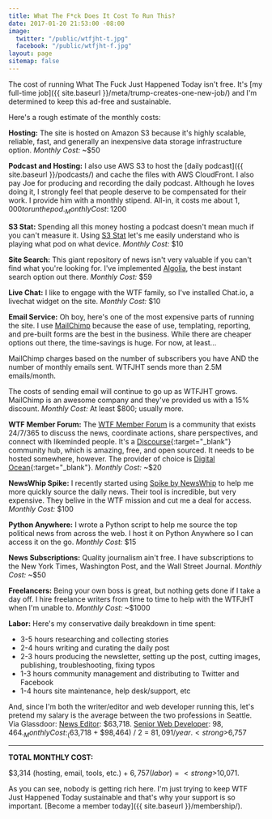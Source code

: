 ```yaml
---
title: What The F*ck Does It Cost To Run This?
date: 2017-01-20 21:53:00 -08:00
image:
  twitter: "/public/wtfjht-t.jpg"
  facebook: "/public/wtfjht-f.jpg"
layout: page
sitemap: false
---
```


The cost of running What The Fuck Just Happened Today isn't free. It's [my full-time job]({{ site.baseurl }}/meta/trump-creates-one-new-job/) and I'm determined to keep this ad-free and sustainable. 

Here's a rough estimate of the monthly costs:

**Hosting:**
The site is hosted on Amazon S3 because it's highly scalable, reliable, fast, and generally an inexpensive data storage infrastructure option. _Monthly Cost:_ ~$50

**Podcast and Hosting:**
I also use AWS S3 to host the [daily podcast]({{ site.baseurl }}/podcasts/) and cache the files with AWS CloudFront. I also pay Joe for producing and recording the daily podcast. Although he loves doing it, I strongly feel that people deserve to be compensated for their work. I provide him with a monthly stipend. All-in, it costs me about $1,000 to run the pod. _Monthly Cost:_ ~$1200

**S3 Stat:**
Spending all this money hosting a podcast doesn't mean much if you can't measure it. Using [S3 Stat](https://www.s3stat.com) let's me easily understand who is playing what pod on what device. _Monthly Cost:_ $10

**Site Search:**
This giant repository of news isn't very valuable if you can't find what you're looking for. I've implemented <a href="https://www.algolia.com/" target="_blank">Algolia</a>, the best instant search option out there. _Monthly Cost:_ $59

**Live Chat:**
I like to engage with the WTF family, so I've installed Chat.io, a livechat widget on the site. _Monthly Cost:_ $10

**Email Service:**
Oh boy, here's one of the most expensive parts of running the site. I use <a href="https://mailchimp.com/" target="_blank">MailChimp</a> because the ease of use, templating, reporting, and pre-built forms are the best in the business. While there are cheaper options out there, the time-savings is huge. For now, at least...

MailChimp charges based on the number of subscribers you have AND the number of monthly emails sent. WTFJHT sends more than 2.5M emails/month.

The costs of sending email will continue to go up as WTFJHT grows. MailChimp is an awesome company and they've provided us with a 15% discount. _Monthly Cost:_ At least $800; usually more.

**WTF Member Forum:**
The [WTF Member Forum](https://talk.whatthefuckjusthappenedtoday.com/) is a community that exists 24/7/365 to discuss the news, coordinate actions, share perspectives, and connect with likeminded people. It's a [Discourse](http://www.discourse.org/){:target="_blank"} community hub, which is amazing, free, and open sourced. It needs to be hosted somewhere, however. The provider of choice is [Digital Ocean](https://www.digitalocean.com){:target="_blank"}. _Monthly Cost:_ ~$20

**NewsWhip Spike:**
I recently started using [Spike by NewsWhip](https://www.newswhip.com/newswhip-spike/) to help me more quickly source the daily news. Their tool is incredible, but very expensive. They belive in the WTF mission and cut me a deal for access. _Monthly Cost:_ $100

**Python Anywhere:**
I wrote a Python script to help me source the top political news from across the web. I host it on Python Anywhere so I can access it on the go. _Monthly Cost:_ $15

**News Subscriptions:**
Quality journalism ain't free. I have subscriptions to the New York Times, Washington Post, and the Wall Street Journal. _Monthly Cost:_ ~$50

**Freelancers:**
Being your own boss is great, but nothing gets done if I take a day off. I hire freelance writers from time to time to help with the WTFJHT when I'm unable to. _Monthly Cost:_ ~$1000

**Labor:**
Here's my conservative daily breakdown in time spent:

* 3-5 hours researching and collecting stories
* 2-4 hours writing and curating the daily post
* 2-3 hours producing the newsletter, setting up the post, cutting images, publishing, troubleshooting, fixing typos
* 1-3 hours community management and distributing to Twitter and Facebook
* 1-4 hours site maintenance, help desk/support, etc

And, since I'm both the writer/editor and web developer running this, let's pretend my salary is the average between the two professions in Seattle. Via Glassdoor: [News Editor](https://www.glassdoor.com/Salaries/seattle-news-editor-salary-SRCH_IL.0,7_IM781_KO8,19.htm): $63,718. [Senior Web Developer](https://www.glassdoor.com/Salaries/seattle-senior-web-developer-salary-SRCH_IL.0,7_IM781_KO8,28.htm): $98,464. _Monthly Cost:_ ($63,718 + $98,464) / 2 = $81,091/year. <strong>$6,757</strong>

---

**TOTAL MONTHLY COST:**

$3,314 (hosting, email, tools, etc.) + $6,757 (labor) = <strong>$10,071</strong>.

As you can see, nobody is getting rich here. I'm just trying to keep WTF Just Happened Today sustainable and that's why your support is so important. [Become a member today]({{ site.baseurl }}/membership/).